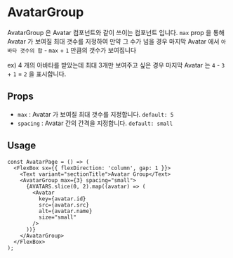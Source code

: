 # AvatarGroup

AvatarGroup 은 Avatar 컴포넌트와 같이 쓰이는 컴포넌트 입니다.
`max` prop 을 통해 Avatar 가 보여질 최대 갯수를 지정하여 만약 그 수가 넘을 경우 마지막 Avatar 에서 `아바타 갯수의 합` - `max` + `1` 만큼의 갯수가 보여집니다

ex) 4 개의 아바타를 받았는데 최대 3개만 보여주고 싶은 경우 마지막 Avatar 는 `4` - `3` + `1` = `2` 을 표시합니다.

## Props

- `max` : Avatar 가 보여질 최대 갯수를 지정합니다. `default: 5`
- `spacing` : Avatar 간의 간격을 지정합니다. `default: small`

## Usage

```tsx
const AvatarPage = () => (
  <FlexBox sx={{ flexDirection: 'column', gap: 1 }}>
    <Text variant="sectionTitle">Avatar Group</Text>
    <AvatarGroup max={3} spacing="small">
      {AVATARS.slice(0, 2).map((avatar) => (
        <Avatar
          key={avatar.id}
          src={avatar.src}
          alt={avatar.name}
          size="small"
        />
      ))}
    </AvatarGroup>
  </FlexBox>
);
```
